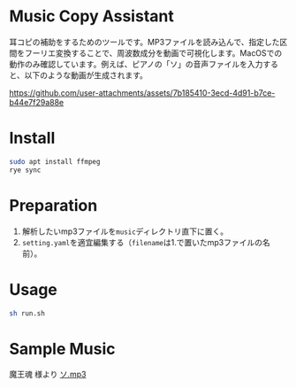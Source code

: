 # Music Copy Assistant
耳コピの補助をするためのツールです。MP3ファイルを読み込んで、指定した区間をフーリエ変換することで、周波数成分を動画で可視化します。MacOSでの動作のみ確認しています。例えば、ピアノの「ソ」の音声ファイルを入力すると、以下のような動画が生成されます。

https://github.com/user-attachments/assets/7b185410-3ecd-4d91-b7ce-b44e7f29a88e

# Install
```bash
sudo apt install ffmpeg
rye sync
```

# Preparation
1. 解析したいmp3ファイルを`music`ディレクトリ直下に置く。
2. `setting.yaml`を適宜編集する（`filename`は1.で置いたmp3ファイルの名前）。

# Usage
```bash
sh run.sh
```

# Sample Music
魔王魂 様より [ソ.mp3](https://maou.audio/se_inst_piano2_5so/)

